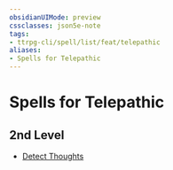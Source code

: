 ```yaml
---
obsidianUIMode: preview
cssclasses: json5e-note
tags:
- ttrpg-cli/spell/list/feat/telepathic
aliases:
- Spells for Telepathic
---
```

# Spells for Telepathic

## 2nd Level

- [Detect Thoughts](/3-Mechanics/CLI/spells/detect-thoughts-xphb.md "XPHB")